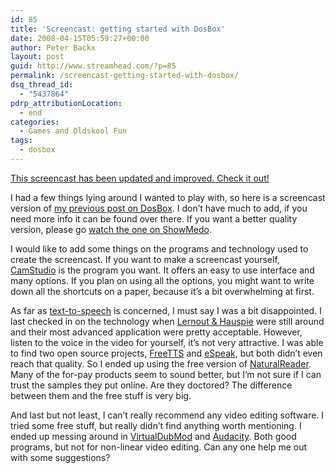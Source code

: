 ```yaml
---
id: 85
title: 'Screencast: getting started with DosBox'
date: 2008-04-15T05:59:27+00:00
author: Peter Backx
layout: post
guid: http://www.streamhead.com/?p=85
permalink: /screencast-getting-started-with-dosbox/
dsq_thread_id:
  - "5437864"
pdrp_attributionLocation:
  - end
categories:
  - Games and Oldskool Fun
tags:
  - dosbox
---
```

<p class="update">
  <a href="http://youtu.be/W9VB75N9bfs">This screencast has been updated and improved. Check it out!</a>
</p>



I had a few things lying around I wanted to play with, so here is a screencast version of <a href="http://www.streamhead.com/?p=80" target="_blank">my previous post on DosBox</a>. I don&#8217;t have much to add, if you need more info it can be found over there. If you want a better quality version, please go <a href="http://www.showmedo.com/videos/video?name=2360000;fromSeriesID=236" target="_blank">watch the one on ShowMedo</a>.

I would like to add some things on the programs and technology used to create the screencast. If you want to make a screencast yourself, <a href="http://camstudio.org/" target="_blank">CamStudio</a> is the program you want. It offers an easy to use interface and many options. If you plan on using all the options, you might want to write down all the shortcuts on a paper, because it&#8217;s a bit overwhelming at first.

As far as <a href="http://en.wikipedia.org/wiki/Text_to_speech" target="_blank">text-to-speech</a> is concerned, I must say I was a bit disappointed. I last checked in on the technology when <a href="http://www.lernouthauspiesettlement.com/" target="_blank">Lernout & Hauspie</a> were still around and their most advanced application were pretty acceptable. However, listen to the voice in the video for yourself, it&#8217;s not very attractive. I was able to find two open source projects, <a href="http://freetts.sourceforge.net/docs/index.php" target="_blank">FreeTTS</a> and <a href="http://espeak.sourceforge.net/" target="_blank">eSpeak</a>, but both didn&#8217;t even reach that quality. So I ended up using the free version of <a href="http://http//www.naturalreaders.com/" target="_blank">NaturalReader</a>. Many of the for-pay products seem to sound better, but I&#8217;m not sure if I can trust the samples they put online. Are they doctored? The difference between them and the free stuff is very big.

And last but not least, I can&#8217;t really recommend any video editing software. I tried some free stuff, but really didn&#8217;t find anything worth mentioning. I ended up messing around in <a href="http://virtualdubmod.sourceforge.net/" target="_blank">VirtualDubMod</a> and <a href="http://audacity.sourceforge.net/" target="_blank">Audacity</a>. Both good programs, but not for non-linear video editing. Can any one help me out with some suggestions?

<!-- AddThis Advanced Settings generic via filter on the_content -->

<!-- AddThis Share Buttons generic via filter on the_content -->